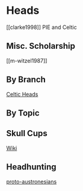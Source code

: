 
# Heads
[[clarke1998]] PIE and Celtic

## Misc. Scholarship
[[m-witzel1987]]
## By Branch
[Celtic Heads](heads-celtic.md)

## By Topic
## Skull Cups
[Wiki](https://en.wikipedia.org/wiki/Skull-cup)

## Headhunting
[proto-austronesians](baldick2013.md)